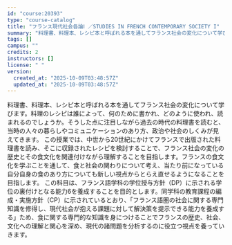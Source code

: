 ```yaml
---
id: "course:20393"
type: "course-catalog"
title: "フランス現代社会各論Ⅰ ／STUDIES IN FRENCH CONTEMPORARY SOCIETY I"
summary: "料理書、料理本、レシピ本と呼ばれる本を通してフランス社会の変化について学びます。料理のレシピは誰によって、何のために書かれ、どのように使われ、読まれるのでしょうか。そうした点に注目しながら過去の時代の料理書を読むと、当時の人々の暮らしやコミ…"
tags: []
campus: ""
credits: 2
instructors: []
license: " "
version:
  created_at: "2025-10-09T03:48:57Z"
  updated_at: "2025-10-09T03:48:57Z"
---
```


料理書、料理本、レシピ本と呼ばれる本を通してフランス社会の変化について学びます。料理のレシピは誰によって、何のために書かれ、どのように使われ、読まれるのでしょうか。そうした点に注目しながら過去の時代の料理書を読むと、当時の人々の暮らしやコミュニケーションのあり方、政治や社会のしくみが見えてきます。 この授業では、中世から20世紀にかけてフランスで出版された料理書を読み、そこに収録されたレシピを検討することで、フランス社会の変化の歴史とその食文化を関連付けながら理解することを目指します。フランスの食文化を学ぶことを通して、食と社会の関わりについて考え、当たり前になっている自分自身の食のあり方についても新しい視点からとらえ直せるようになることを目指します。 この科目は、フランス語学科の学位授与方針（DP）に示される学位の裏付けとなる能力6を養成することを目的とします。同学科の教育課程の編成・実施方針（CP）に示されているとおり、「フランス語圏の社会に関する専門知識を修得し、現代社会が抱える課題に対して解決策を提示できる能力を養成する」ため、食に関する専門的な知識を身につけることでフランスの歴史、社会、文化への理解と関心を深め、現代の諸問題を分析するのに役立つ視点を養っていきます。
